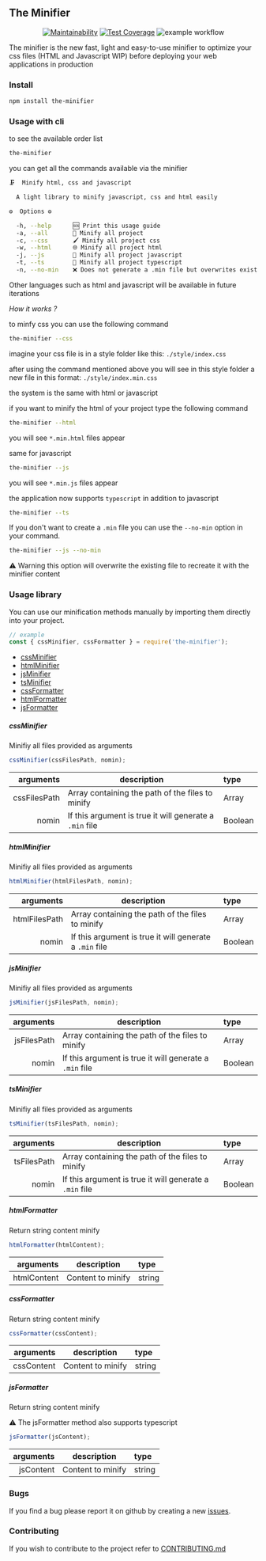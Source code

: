 ## The Minifier

<div align="center">

  [![Maintainability](https://api.codeclimate.com/v1/badges/7210bd2f950466648bc2/maintainability)](https://codeclimate.com/github/yohann-kevin/the-minifier/maintainability) [![Test Coverage](https://api.codeclimate.com/v1/badges/7210bd2f950466648bc2/test_coverage)](https://codeclimate.com/github/yohann-kevin/the-minifier/test_coverage) ![example workflow](https://github.com/yohann-kevin/the-minifier/actions/workflows/node.js.yml/badge.svg)

</div>

The minifier is the new fast, light and easy-to-use minifier to optimize your css files (HTML and Javascript WIP) before deploying your web applications in production

### Install

```bash
npm install the-minifier
```

### Usage with cli

to see the available order list

```bash
the-minifier
```

you can get all the commands available via the minifier

```bash
🗜️  Minify html, css and javascript

  A light library to minify javascript, css and html easily 

⚙️  Options ⚙️

  -h, --help      🆘 Print this usage guide                                     
  -a, --all       📝 Minify all project                                         
  -c, --css       🖌️ Minify all project css                                    
  -w, --html      🌐 Minify all project html                                    
  -j, --js        🚂 Minify all project javascript                              
  -t, --ts        🚆 Minify all project typescript                              
  -n, --no-min    ❌ Does not generate a .min file but overwrites existing files
```

Other languages such as html and javascript will be available in future iterations

*How it works ?*

to minfy css you can use the following command

```bash
the-minifier --css
```

imagine your css file is in a style folder like this: `./style/index.css`

after using the command mentioned above you will see in this style folder a new file in this format: `./style/index.min.css`

the system is the same with html or javascript

if you want to minify the html of your project type the following command

```bash
the-minifier --html
```

you will see `*.min.html` files appear

same for javascript

```bash
the-minifier --js
```

you will see `*.min.js` files appear

the application now supports `typescript` in addition to javascript

```bash
the-minifier --ts
```

If you don't want to create a `.min` file you can use the `--no-min` option in your command.

```bash
the-minifier --js --no-min
```

⚠️ Warning this option will overwrite the existing file to recreate it with the minifier content

### Usage library

You can use our minification methods manually by importing them directly into your project.

```javascript
// example
const { cssMinifier, cssFormatter } = require('the-minifier');
```

- [cssMinifier](#cssMinifier)
- [htmlMinifier](#htmlMinifier)
- [jsMinifier](#jsMinifier)
- [tsMinifier](#tsMinifier)
- [cssFormatter](#cssFormatter)
- [htmlFormatter](#htmlFormatter)
- [jsFormatter](#jsFormatter)

<h5 id="cssMinifier">cssMinifier</h5>

Minifiy all files provided as arguments

```javascript
cssMinifier(cssFilesPath, nomin);
```

| arguments | description | type |
|-:|--|:-|
|cssFilesPath|Array containing the path of the files to minify|Array|
|nomin|If this argument is true it will generate a `.min` file|Boolean|

<h5 id="htmlMinifier">htmlMinifier</h5>

Minifiy all files provided as arguments

```javascript
htmlMinifier(htmlFilesPath, nomin);
```

| arguments | description | type |
|-:|--|:-|
|htmlFilesPath|Array containing the path of the files to minify|Array|
|nomin|If this argument is true it will generate a `.min` file|Boolean|

<h5 id="jsMinifier">jsMinifier</h5>

Minifiy all files provided as arguments

```javascript
jsMinifier(jsFilesPath, nomin);
```

| arguments | description | type |
|-:|--|:-|
|jsFilesPath|Array containing the path of the files to minify|Array|
|nomin|If this argument is true it will generate a `.min` file|Boolean|

<h5 id="tsMinifier">tsMinifier</h5>

Minifiy all files provided as arguments

```javascript
tsMinifier(tsFilesPath, nomin);
```

| arguments | description | type |
|-:|--|:-|
|tsFilesPath|Array containing the path of the files to minify|Array|
|nomin|If this argument is true it will generate a `.min` file|Boolean|

<h5 id="htmlFormatter">htmlFormatter</h5>

Return string content minify

```javascript
htmlFormatter(htmlContent);
```

| arguments | description | type |
|-:|--|:-|
|htmlContent|Content to minify|string|

<h5 id="cssFormatter">cssFormatter</h5>

Return string content minify

```javascript
cssFormatter(cssContent);
```

| arguments | description | type |
|-:|--|:-|
|cssContent|Content to minify|string|

<h5 id="jsFormatter">jsFormatter</h5>

Return string content minify

⚠️ The jsFormatter method also supports typescript

```javascript
jsFormatter(jsContent);
```

| arguments | description | type |
|-:|--|:-|
|jsContent|Content to minify|string|


### Bugs

If you find a bug please report it on github by creating a new [issues](https://github.com/yohann-kevin/the-minifier/issues).

### Contributing

If you wish to contribute to the project refer to [CONTRIBUTING.md](https://github.com/yohann-kevin/the-minifier/blob/feature/contributing-doc/CONTRIBUTING.md)
